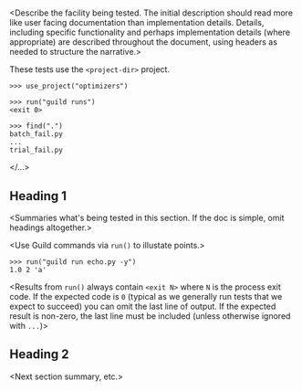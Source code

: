 # <Test topic>

<Describe the facility being tested. The initial description should
read more like user facing documentation than implementation
details. Details, including specific functionality and perhaps
implementation details (where appropriate) are described throughout
the document, using headers as needed to structure the narrative.>

These tests use the `<project-dir>` project.

    >>> use_project("optimizers")

<If needed make some assertions about the project and
environment. These should be meaningful tests and not copypasta.>

    >>> run("guild runs")
    <exit 0>

    >>> find(".")
    batch_fail.py
    ...
    trial_fail.py

</...>

## Heading 1

<Summaries what's being tested in this section. If the doc is simple,
omit headings altogether.>

<Use Guild commands via `run()` to illustate points.>

    >>> run("guild run echo.py -y")
    1.0 2 'a'

<Results from `run()` always contain `<exit N>` where `N` is the
process exit code. If the expected code is `0` (typical as we
generally run tests that we expect to succeed) you can omit the last
line of output. If the expected result is non-zero, the last line must
be included (unless otherwise ignored with `...`)>

## Heading 2

<Next section summary, etc.>
